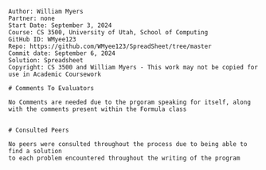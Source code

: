 ﻿~~~
Author: William Myers
Partner: none
Start Date: September 3, 2024
Course: CS 3500, University of Utah, School of Computing
GitHub ID: WMyee123
Repo: https://github.com/WMyee123/SpreadSheet/tree/master
Commit date: September 6, 2024
Solution: Spreadsheet
Copyright: CS 3500 and William Myers - This work may not be copied for use in Academic Coursework

# Comments To Evaluators

No Comments are needed due to the prgoram speaking for itself, along with the comments present within the Formula class


# Consulted Peers

No peers were consulted throughout the process due to being able to find a solution 
to each problem encountered throughout the writing of the program

~~~